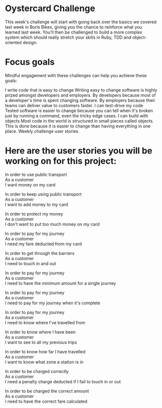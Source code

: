 # Oystercard Challenge
This week's challenge will start with going back over the basics we covered last week in Boris Bikes, giving you the chance to reinforce what you learned last week. You'll then be challenged to build a more complex system which should really stretch your skills in Ruby, TDD and object-oriented design.

# Focus goals
Mindful engagement with these challenges can help you achieve these goals:

I write code that is easy to change
Writing easy to change software is highly prized amongst developers and employers. By developers because most of a developer's time is spent changing software. By employers because their teams can deliver value to customers faster.
I can test-drive my code
Tested software is easier to change because you can tell when it's broken just by running a command, even the tricky edge cases.
I can build with objects
Most code in the world is structured in small pieces called objects. This is done because it is easier to change than having everything in one place.
Weekly challenge user stories
# Here are the user stories you will be working on for this project:

In order to use public transport                  
As a customer                   
I want money on my card            

In order to keep using public transport      
As a customer           
I want to add money to my card          

In order to protect my money     
As a customer          
I don't want to put too much money on my card          

In order to pay for my journey    
As a customer          
I need my fare deducted from my card          

In order to get through the barriers      
As a customer          
I need to touch in and out          

In order to pay for my journey    
As a customer          
I need to have the minimum amount for a single journey          

In order to pay for my journey      
As a customer          
I need to pay for my journey when it's complete          

In order to pay for my journey      
As a customer          
I need to know where I've travelled from          

In order to know where I have been      
As a customer          
I want to see to all my previous trips          

In order to know how far I have travelled     
As a customer          
I want to know what zone a station is in          

In order to be charged correctly     
As a customer          
I need a penalty charge deducted if I fail to touch in or out          

In order to be charged the correct amount     
As a customer          
I need to have the correct fare calculated          

